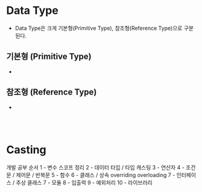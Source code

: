 # Data Type
* Data Type은 크게 기본형(Primitive Type), 참조형(Reference Type)으로 구분된다.

## 기본형 (Primitive Type)
* 


## 참조형 (Reference Type)
* 

</br>
</br>


# Casting


개발 공부 순서
1 - 변수 스코프 정리
2 - 데이터 타입 / 타입 캐스팅
3 - 연산자
4 - 조건문 / 제어문 / 반복문
5 - 함수
6 - 클래스 / 상속 overriding overloading
7 - 인터페이스 / 추상 클래스 
7 - 모듈
8 - 입출력
9 - 예외처리
10 - 라이브러리